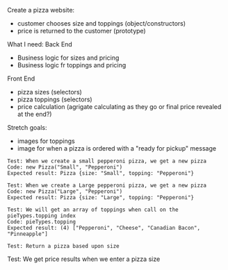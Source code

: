 Create a pizza website:
- customer chooses size and toppings (object/constructors)
- price is returned to the customer (prototype) 

What I need:
Back End
- Business logic for sizes and pricing
- Business logic fr toppings and pricing


Front End
- pizza sizes (selectors)
- pizza toppings (selectors)
- price calculation (agrigate calculating as they go or final price revealed at the end?)

Stretch goals:
- images for toppings
- image for when a pizza is ordered with a "ready for pickup" message

```
Test: When we create a small pepperoni pizza, we get a new pizza
Code: new Pizza("Small", "Pepperoni")
Expected result: Pizza {size: "Small", topping: "Pepperoni"}
```

```
Test: When we create a Large pepperoni pizza, we get a new pizza
Code: new Pizza("Large", "Pepperoni")
Expected result: Pizza {size: "Large", topping: "Pepperoni"}
```

```
Test: We will get an array of toppings when call on the pieTypes.topping index
Code: pieTypes.topping
Expected result: (4) ["Pepperoni", "Cheese", "Canadian Bacon", "Pinneapple"]
```

```
Test: Return a pizza based upon size

```
Test: We get price results when we enter a pizza size
